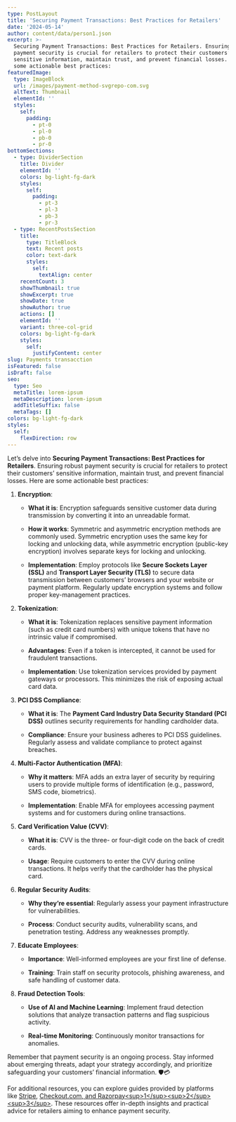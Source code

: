 ```yaml
---
type: PostLayout
title: 'Securing Payment Transactions: Best Practices for Retailers'
date: '2024-05-14'
author: content/data/person1.json
excerpt: >-
  Securing Payment Transactions: Best Practices for Retailers. Ensuring robust
  payment security is crucial for retailers to protect their customers’
  sensitive information, maintain trust, and prevent financial losses. Here are
  some actionable best practices:
featuredImage:
  type: ImageBlock
  url: /images/payment-method-svgrepo-com.svg
  altText: Thumbnail
  elementId: ''
  styles:
    self:
      padding:
        - pt-0
        - pl-0
        - pb-0
        - pr-0
bottomSections:
  - type: DividerSection
    title: Divider
    elementId: ''
    colors: bg-light-fg-dark
    styles:
      self:
        padding:
          - pt-3
          - pl-3
          - pb-3
          - pr-3
  - type: RecentPostsSection
    title:
      type: TitleBlock
      text: Recent posts
      color: text-dark
      styles:
        self:
          textAlign: center
    recentCount: 3
    showThumbnail: true
    showExcerpt: true
    showDate: true
    showAuthor: true
    actions: []
    elementId: ''
    variant: three-col-grid
    colors: bg-light-fg-dark
    styles:
      self:
        justifyContent: center
slug: Payments transacction
isFeatured: false
isDraft: false
seo:
  type: Seo
  metaTitle: lorem-ipsum
  metaDescription: lorem-ipsum
  addTitleSuffix: false
  metaTags: []
colors: bg-light-fg-dark
styles:
  self:
    flexDirection: row
---
```

Let’s delve into **Securing Payment Transactions: Best Practices for Retailers**. Ensuring robust payment security is crucial for retailers to protect their customers’ sensitive information, maintain trust, and prevent financial losses. Here are some actionable best practices:

1.  **Encryption**:

    *   **What it is**: Encryption safeguards sensitive customer data during transmission by converting it into an unreadable format.

    *   **How it works**: Symmetric and asymmetric encryption methods are commonly used. Symmetric encryption uses the same key for locking and unlocking data, while asymmetric encryption (public-key encryption) involves separate keys for locking and unlocking.

    *   **Implementation**: Employ protocols like **Secure Sockets Layer (SSL)** and **Transport Layer Security (TLS)** to secure data transmission between customers’ browsers and your website or payment platform. Regularly update encryption systems and follow proper key-management practices.

2.  **Tokenization**:

    *   **What it is**: Tokenization replaces sensitive payment information (such as credit card numbers) with unique tokens that have no intrinsic value if compromised.

    *   **Advantages**: Even if a token is intercepted, it cannot be used for fraudulent transactions.

    *   **Implementation**: Use tokenization services provided by payment gateways or processors. This minimizes the risk of exposing actual card data.

3.  **PCI DSS Compliance**:

    *   **What it is**: The **Payment Card Industry Data Security Standard (PCI DSS)** outlines security requirements for handling cardholder data.

    *   **Compliance**: Ensure your business adheres to PCI DSS guidelines. Regularly assess and validate compliance to protect against breaches.

4.  **Multi-Factor Authentication (MFA)**:

    *   **Why it matters**: MFA adds an extra layer of security by requiring users to provide multiple forms of identification (e.g., password, SMS code, biometrics).

    *   **Implementation**: Enable MFA for employees accessing payment systems and for customers during online transactions.

5.  **Card Verification Value (CVV)**:

    *   **What it is**: CVV is the three- or four-digit code on the back of credit cards.

    *   **Usage**: Require customers to enter the CVV during online transactions. It helps verify that the cardholder has the physical card.

6.  **Regular Security Audits**:

    *   **Why they’re essential**: Regularly assess your payment infrastructure for vulnerabilities.

    *   **Process**: Conduct security audits, vulnerability scans, and penetration testing. Address any weaknesses promptly.

7.  **Educate Employees**:

    *   **Importance**: Well-informed employees are your first line of defense.

    *   **Training**: Train staff on security protocols, phishing awareness, and safe handling of customer data.

8.  **Fraud Detection Tools**:

    *   **Use of AI and Machine Learning**: Implement fraud detection solutions that analyze transaction patterns and flag suspicious activity.

    *   **Real-time Monitoring**: Continuously monitor transactions for anomalies.

Remember that payment security is an ongoing process. Stay informed about emerging threats, adapt your strategy accordingly, and prioritize safeguarding your customers’ financial information. 🛡️💳

For additional resources, you can explore guides provided by platforms like [Stripe](https://stripe.com/resources/more/payment-security), [Checkout.com](https://www.checkout.com/blog/best-practices-for-secure-online-payment-processing)[, and ](https://stripe.com/resources/more/payment-security)[Razorpay](https://razorpay.com/blog/online-payment-security/)[\<sup>1\</sup>](https://stripe.com/resources/more/payment-security)[\<sup>2\</sup>](https://www.checkout.com/blog/best-practices-for-secure-online-payment-processing)[\<sup>3\</sup>](https://razorpay.com/blog/online-payment-security/). These resources offer in-depth insights and practical advice for retailers aiming to enhance payment security.
